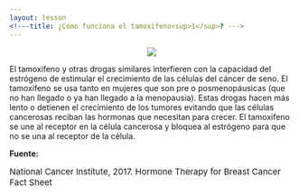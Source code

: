 ```yaml
---
layout: lesson
<!---title: ¿Cómo funciona el tamoxifeno<sup>1</sup>? --->
---
```


<p align="center">
<img src="https://scnslabutsa.github.io/myhthelperEduContent/Images/hormoneReceptorBlockage_Spanish.jpg"/>
</p>

El tamoxifeno y otras drogas similares interfieren con la capacidad del estrógeno de estimular el crecimiento de las células del cáncer de seno. El tamoxifeno se usa tanto en mujeres que son pre o posmenopáusicas (que no han llegado o ya han llegado a la menopausia). Estas drogas hacen más lento o detienen el crecimiento de los tumores evitando que las células cancerosas reciban las hormonas que necesitan para crecer. El tamoxifeno se une al receptor en la célula cancerosa y bloquea al estrógeno para que no se una al receptor de la célula. 

**Fuente:**

<span style="font-size:15px;">National Cancer Institute, 2017. Hormone Therapy for Breast Cancer Fact Sheet</span>

